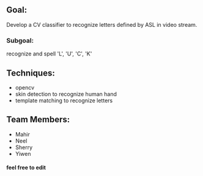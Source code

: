 ## Goal:

Develop a CV classifier to recognize letters defined by ASL in video stream.

### Subgoal: 

recognize and spell 'L', 'U', 'C', 'K' 


## Techniques:

- opencv
- skin detection to recognize human hand
- template matching to recognize letters

## Team Members:
- Mahir
- Neel
- Sherry
- Yiwen

#### feel free to edit ######

